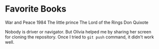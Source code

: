# Favorite Books

War and Peace
1984
The little prince
The Lord of the Rings
Don Quixote

Nobody is driver or navigator. But Olivia helped me by sharing her screen for cloning the repository. Once I tried to `git push` command, it didn't work well. 
